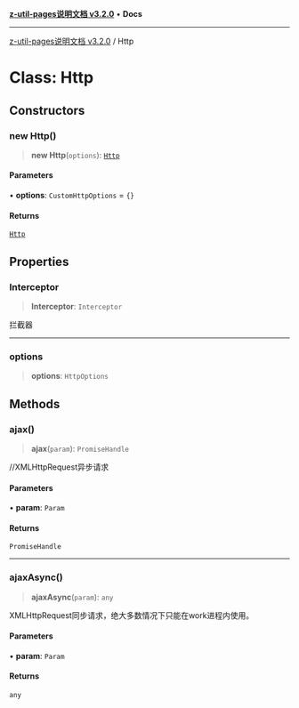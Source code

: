 [**z-util-pages说明文档 v3.2.0**](../README.md) • **Docs**

***

[z-util-pages说明文档 v3.2.0](../globals.md) / Http

# Class: Http

## Constructors

### new Http()

> **new Http**(`options`): [`Http`](Http.md)

#### Parameters

• **options**: `CustomHttpOptions` = `{}`

#### Returns

[`Http`](Http.md)

## Properties

### Interceptor

> **Interceptor**: `Interceptor`

拦截器

***

### options

> **options**: `HttpOptions`

## Methods

### ajax()

> **ajax**(`param`): `PromiseHandle`

//XMLHttpRequest异步请求

#### Parameters

• **param**: `Param`

#### Returns

`PromiseHandle`

***

### ajaxAsync()

> **ajaxAsync**(`param`): `any`

XMLHttpRequest同步请求，绝大多数情况下只能在work进程内使用。

#### Parameters

• **param**: `Param`

#### Returns

`any`
